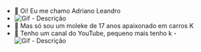 - 👋 Oi! Eu me chamo Adriano Leandro
- ![Gif - Descrição](https://i.pinimg.com/originals/f4/19/71/f4197161f1e619baa30fd753eec7b154.gif)
- :star2: Mas só sou um moleke de 17 anos apaixonado em carros K
- :car: Tenho um canal do YouTube, pequeno mais tenho k
-![Gif - Descrição](https://i.pinimg.com/originals/61/b6/45/61b645756da692bc5c2383badd5182e1.gif)
